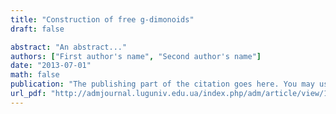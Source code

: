 ```yaml
---
title: "Construction of free g-dimonoids"
draft: false

abstract: "An abstract..."
authors: ["First author's name", "Second author's name"]
date: "2013-07-01"
math: false
publication: "The publishing part of the citation goes here. You may use *Markdown* for italics etc."
url_pdf: "http://admjournal.luguniv.edu.ua/index.php/adm/article/view/1051/573"
---
```


